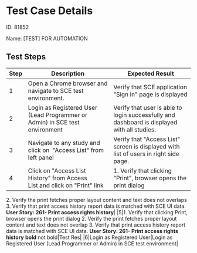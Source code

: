
# Test Case Details
ID: 81852

Name: [TEST] FOR AUTOMATION
## Test Steps
|Step |Description | Expected Result|
|---------|----------------------|----------------| 
|1|Open a Chrome browser and navigate to SCE test environment.|Verify that SCE application "Sign in" page is displayed| 
|2|Login as Registered User (Lead Programmer or Admin) in SCE test environment|Verify that user is able to login successfully and dashboard is displayed with all studies.| 
|3|Navigate to any study and click on  "Access List" from left panel|Verify that "Access List" screen is displayed with list of users in right side page.
|4|Click on "Access List History" from Access List and click on "Print" link|1\. Verify that clicking "Print", browser opens the print dialog 
2. Verify the print fetches proper layout content and text does not overlaps
3\. Verify that print access history report data is matched with SCE UI data.
**User Story: 261- Print access rights history**| 
|5|1\. Verify that clicking Print, browser opens the print dialog          2\. Verify the print fetches proper layout content and text does not overlap          3\. Verify that print access history report data is matched with SCE UI data.          **User Story: 261- Print access rights history** **bold** not bold|Test Res| 
|6|Login as Registered User|Login as Registered User (Lead Programmer or Admin) in SCE test environment|
